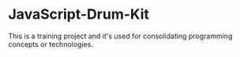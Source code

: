 # JavaScript-Drum-Kit

This is a training project and it's used for consolidating programming concepts or technologies.
